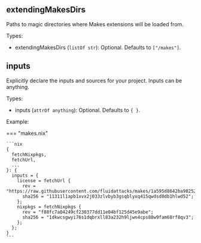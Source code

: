 ## extendingMakesDirs

Paths to magic directories where Makes extensions will be loaded from.

Types:

- extendingMakesDirs (`listOf str`): Optional.
  Defaults to `["/makes"]`.

## inputs

Explicitly declare the inputs and sources for your project.
Inputs can be anything.

Types:

- inputs (`attrOf anything`): Optional.
  Defaults to `{ }`.

Example:

=== "makes.nix"

    ```nix
    {
      fetchNixpkgs,
      fetchUrl,
      ...
    }: {
      inputs = {
        license = fetchUrl {
          rev = "https://raw.githubusercontent.com/fluidattacks/makes/1a595d8642ba98252cff7de3909fb879c54f8e59/LICENSE";
          sha256 = "11311l1apb1xvx2j033zlvbyb3gsqblyxq415qwdsd0db1hlwd52";
        };
        nixpkgs = fetchNixpkgs {
          rev = "f88fc7a04249cf230377dd11e04bf125d45e9abe";
          sha256 = "1dkwcsgwyi76s1dqbrxll83a232h9ljwn4cps88w9fam68rf8qv3";
        };
      };
    }
    ```
